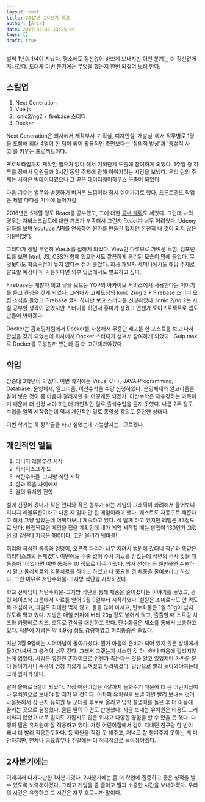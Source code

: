```yaml
---
layout: post
title: 2017년 1사분기 회고.
author: [Aria]
date: 2017-03-31 13:25:49
tags: []
draft: true
---
```


벌써 1년의 1/4이 지났다. 평소에도 정신없이 바쁘게 보내지만 이번 분기는 더 정신없게 지나갔다. 도대체 이번 분기에는 무엇을 했는지 한번 되짚어 보려 한다.

스킬업
---

1.  Next Generation
2.  Vue.js
3.  Ionic2/ng2 + firebase 스터디
4.  Docker

Next Generation은 회사에서 제작부서-기획실, 디자인실, 개발실-에서 직무별로 1명을 포함해 최대 4명이 한 팀이 되어 활용적인 측면보다는 '창의적 발상'과 '통섭적 사고'를 키우는 프로젝트이다.

프로토타입까지 제작할 필요가 없다 해서 기획단계 도출에 참여하게 되었다. 1주일 중 하루를 정해서 팀원들과 3시간 동안 주제에 관해 이야기하는 시간을 보냈다. 우리 팀의 주제는 시작은 빅데이터였으나 그 끝은 데이터웨어하우스 구축이 되었다.

다음 기수는 업무와 병행하기 버거운 느낌이라 잠시 쉬어가기로 했다. 프론트엔드 작업은 제발 다다음 기수에 들어가길.

2016년은 5개월 정도 React를 공부했고, 그에 대한 [공부 계획](http://coding-with.me/2016/08/02/react-study-plan/)도 세웠다. 그런데 나의 경우는 자바스크립트에 대한 기초가 부족해서 그런지 React가 너무 어려웠다. Udemy강좌를 보며 Youtube API를 연동하여 뭔가를 만들긴 했지만 온전히 내 것이 되지 않은 기분이었다.

그러다가 정말 우연히 Vue.js를 접하게 되었다. View만 다루므로 가벼운 느낌, 컴포넌트를 보면 html, JS, CSS가 함께 있으면서도 깔끔하게 분리된 모습이 맘에 들었다. 무엇보다도 학습곡선이 높지 않다는 점이 좋았다. 회사 개발자 세미나에서도 해당 주제로 발표할 예정이며, 가능하다면 외부 밋업에서도 발표하고 싶다.

Firebase는 개발자 회고 글을 모으는 YOP의 아카이브 서비스에서 사용한다는 이야기를 듣고 관심을 갖게 되었다. 그러다가 고재도님의 Ionic 2/ng 2 + Firebase 스터디 모집 소식을 들었고 Firebase 글자 하나만 보고 스터디를 신청하였다. Ionic 2/ng 2는 사실 공부할 생각이 없었지만 스터디를 하면서 흥미가 생겼고 언젠가 토이프로젝트로 앱도 만들어 봐야겠다.

Docker는 홈쇼핑처럼에서 Docker를 사용해서 무중단 배포를 한 포스트를 보고 나서 관심을 갖게 되었는데 회사에서 Docker 스터디가 생겨서 참여하게 되었다.  Gulp task로 Docker를 구성할까 했는데 좀 더 고민해봐야겠다.

학업
--

방송대 3학년이 되었다. 이번 학기에는 Visual C++, JAVA Programming, Database, 운영체제, 알고리즘, 이산수학을 수강 신청하였다. 운영체제와 알고리즘을 같이 넣은 것이 좀 마음에 걸리지만 뭐 어떻게든 되겠지. 이산수학은 재수강하는 과목이기 때문에 더 신경 써야 하는데 개인적인 일로 출석수업을 듣지 못했다. 나름 2주 정도 수업을 일찍 시작했는데 역시 개인적인 일로 동영상 강의도 중단한 상태다.

이번 학기는 꼭 장학금을 타고 싶었는데 가능할지는...모르겠다.

개인적인 일들
-------

1.  리니지 레볼루션 시작
2.  허리디스크가 또
3.  저탄수화물-고지방 식단 시작
4.  삶과 죽음 사이에서
5.  딸의 유치원 진학

설에 친정에 갔다가 작은 언니와 작은 형부가 하는 게임의 그래픽이 화려해서 물어보니 리니지 레볼루션이라고 나온 지 얼마 안 된 게임이라고 했다. 퀘스트도 자동으로 해준다고 해서 그냥 깔았는데 어쩌다보니 계속하고 있다. 석 달째 하고 있지만 레벨은 83정도로 낮다. 만랩찍으면 게임을 접을 계획인데 내가 게임 시작할 때는 만랩이 130인가 그랬던 것 같은데 지금은 180이다. 고만 올려라 넷마블!

허리의 극심한 통증과 엉덩이, 오른쪽 다리가 너무 저려서 병원에 갔더니 작년과 똑같은 허리디스크의 문제였다. 이번에도 수술 없이 주사 치료를 받았는데 작년의 주사 맞을 때 통증이 1이었다면 이번 통증은 10 정도로 아주 아팠다. 의사 선생님은 웬만하면 수술하지 말고 물리치료와 약물치료를 하라고 하였고 더 중요한 건 체중을 줄여보라고 하셨다. 그런 이유로 저탄수화물-고지방 식단을 시작하였다.

학교 선배님이 저탄수화물-고지방 식단을 통해 체중을 줄이셨다는 이야기를 들었고, 관련 페이스북 그룹에서 자료를 얻어 2월 9일부터 시작하였다. 설탕은 조미료라도 안 먹도록 조심하고, 과일도 최대한 먹지 않고, 물을 많이 마시고, 탄수화물은 1일 50g이 넘지 않도록 먹고 있다. 지방은 매일 커피에 버터 20g 정도 넣어서 먹고, 출출할 때 스트링 치즈와 카망베르 치즈, 호두로 간식을 대신하고 있다. 탄수화물은 채소를 통해서 보충하고 있다. 덕분에 지금은 약 4.9kg 정도 감량하였고 허리통증은 줄었다.

지난 3월 9일에는 시어머님이 돌아가셨다. 뭔가 마음의 준비가 되어 있지 않은 상태에서 돌아가셔서 그 충격이 너무 컸다. 그래서 그랬는지 사소한 것 하나하나 마음에 걸리지않는게 없었다. 사람은 유한한 존재이므로 언젠가 죽는다는 것을 알고 있었지만 가까운 분이 돌아가시니 죽음이 엄청 가깝게 느껴졌고 두려워졌다. 일상으로 빨리 돌아와야하는데 그게 쉽지가 않다.

딸이 올해로 5살이 되었다. 가정 어린이집은 4살까지 돌봐주기 때문에 더 큰 어린이집이나 유치원으로 보내야 할 때가 된 것이다. 어차피 유치원을 보낼 거면 빨리 보내는 것이 나을듯해서 집 근처 유치원 두 군데를 후보로 올리고 입학 설명회를 들은 후 더 마음에 끌리는 곳으로 결정했다. 물론 딸의 의견도 반영했다. 지금 보내는 유치원은 비용도 그리 비싸지 않았고 너무 멀지도 가깝지도 않은 위치고 다양한 경험을 할 수 있을 듯 했다. 다행히 딸은 유치원에 잘 적응하고 있다. 가정 어린이집에서 같이 지내던 친구랑 한 반이 돼서 더 빨리 적응한듯하다. 등 하원을 직접 못 해주고, 저녁도 잘 챙겨주지 못하는 게 미안하지만, 연차나 금요휴무나 주말에는 더 적극적으로 놀아줘야겠다.

2사분기에는
------

이래저래 다사다난한 1사분기였다. 2사분기에는 좀 더 학업에 집중하고 좋은 성적을 낼 수 있도록 노력해야겠다. 그리고 게임을 좀 줄이고 딸과 소중한 시간을 보내야겠다. 우리의 시간은 유한하고 그 시간은 자꾸 흐르니까 말이다.